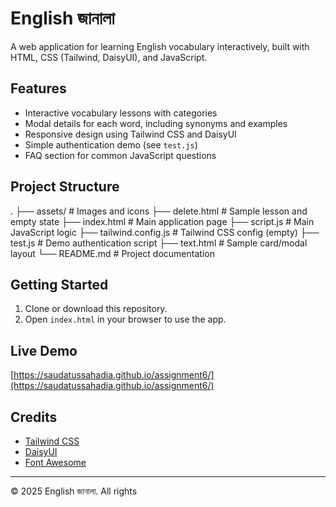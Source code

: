 # English জানালা

A web application for learning English vocabulary interactively, built with HTML, CSS (Tailwind, DaisyUI), and JavaScript.

## Features

- Interactive vocabulary lessons with categories
- Modal details for each word, including synonyms and examples
- Responsive design using Tailwind CSS and DaisyUI
- Simple authentication demo (see `test.js`)
- FAQ section for common JavaScript questions

## Project Structure
. ├── assets/ # Images and icons ├── delete.html # Sample lesson and empty state ├── index.html # Main application page ├── script.js # Main JavaScript logic ├── tailwind.config.js # Tailwind CSS config (empty) ├── test.js # Demo authentication script ├── text.html # Sample card/modal layout └── README.md # Project documentation



## Getting Started

1. Clone or download this repository.
2. Open `index.html` in your browser to use the app.

## Live Demo

[https://saudatussahadia.github.io/assignment6/](https://saudatussahadia.github.io/assignment6/)

## Credits

- [Tailwind CSS](https://tailwindcss.com/)
- [DaisyUI](https://daisyui.com/)
- [Font Awesome](https://fontawesome.com/)

---

© 2025 English জানালা. All rights


